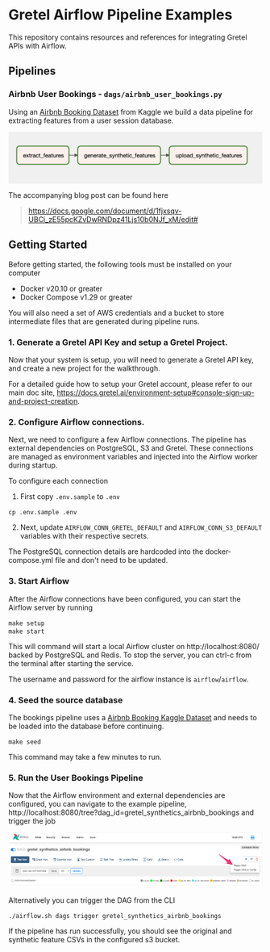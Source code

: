 # Gretel Airflow Pipeline Examples

This repository contains resources and references for integrating Gretel APIs with Airflow.


## Pipelines

### Airbnb User Bookings - `dags/airbnb_user_bookings.py`

Using an [Airbnb Booking Dataset](https://www.kaggle.com/c/airbnb-recruiting-new-user-bookings) from Kaggle we build a data pipeline for extracting features from a user session database.

<img src="misc/bookings_dag.png" width="600" align="center"/>

The accompanying blog post can be found here

> https://docs.google.com/document/d/1fjxsqv-UBCi_zE55pcKZvDwRNDpz41Ljs10b0NJf_xM/edit#

## Getting Started

Before getting started, the following tools must be installed on your computer

* Docker v20.10 or greater
* Docker Compose v1.29 or greater

You will also need a set of AWS credentials and a bucket to store intermediate files that are generated during pipeline runs.


### 1. Generate a Gretel API Key and setup a Gretel Project.

Now that your system is setup, you will need to generate a Gretel API key, and create a new project for the walkthrough.

For a detailed guide how to setup your Gretel account, please refer to our main doc site, https://docs.gretel.ai/environment-setup#console-sign-up-and-project-creation.

### 2. Configure Airflow connections.

Next, we need to configure a few Airflow connections. The pipeline has external dependencies on PostgreSQL, S3 and Gretel. These connections are managed as environment variables and injected into the Airflow worker during startup.

To configure each connection

1. First copy `.env.sample` to `.env`

```
cp .env.sample .env
```

2. Next, update `AIRFLOW_CONN_GRETEL_DEFAULT` and `AIRFLOW_CONN_S3_DEFAULT` variables with their respective secrets.

The PostgreSQL connection details are hardcoded into the docker-compose.yml file and don't need to be updated.


### 3. Start Airflow

After the Airflow connections have been configured, you can start the Airflow server by running

```
make setup
make start
```

This will command will start a local Airflow cluster on http://localhost:8080/ backed by PostgreSQL and Redis. To stop the server, you can ctrl-c from the terminal after starting the service.

The username and password for the airflow instance is  `airflow`/`airflow`.

### 4. Seed the source database

The bookings pipeline uses a [Airbnb Booking Kaggle Dataset](https://www.kaggle.com/c/airbnb-recruiting-new-user-bookings) and needs to be loaded into the database before continuing.


```
make seed
```

This command may take a few minutes to run.

### 5. Run the User Bookings Pipeline

Now that the Airflow environment and external dependencies are configured, you can navigate to the example pipeline, http://localhost:8080/tree?dag_id=gretel_synthetics_airbnb_bookings and trigger the job

![Trigger Bookings DAG Screen Shot](misc/bookings_trigger_dag.png?raw=true)

Alternatively you can trigger the DAG from the CLI

```
./airflow.sh dags trigger gretel_synthetics_airbnb_bookings
```


If the pipeline has run successfully, you should see the original and synthetic feature CSVs in the configured s3 bucket.
